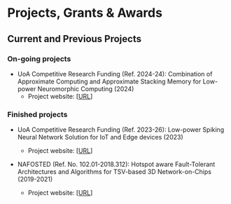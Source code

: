 # Projects, Grants & Awards

## Current and Previous Projects

### On-going projects
- UoA Competitive Research Funding (Ref. 2024-24):  Combination of Approximate Computing and Approximate Stacking Memory for Low-power Neuromorphic Computing (2024)
    - Project website: \[[URL](projects/2024-CRF.md)\] 


### Finished projects

- UoA Competitive Research Funding (Ref. 2023-26):  Low-power Spiking Neural Network Solution for IoT and Edge devices (2023)
    - Project website: \[[URL](projects/2023-CRF.md)\] 

- NAFOSTED (Ref. No. 102.01-2018.312): Hotspot aware Fault-Tolerant Architectures and Algorithms for TSV-based 3D Network-on-Chips  (2019-2021)
    - Project website: \[[URL](projects/2018-NAFOSTED.md)\] 
